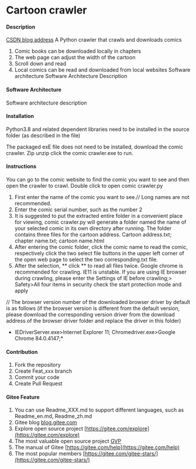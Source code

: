 # Cartoon crawler

#### Description
[CSDN blog address](https://blog.csdn.net/zero_mumu/article/details/107852060)
A Python crawler that crawls and downloads comics

1. Comic books can be downloaded locally in chapters
2. The web page can adjust the width of the cartoon
3. Scroll down and read
4. Local comics can be read and downloaded from local websites
Software architecture
Software Architecture Description


#### Software Architecture
Software architecture description

#### Installation

Python3.8 and related dependent libraries need to be installed in the source folder (as described in the file)

The packaged exE file does not need to be installed, download the comic crawler. Zip unzip click the comic crawler.exe to run.

#### Instructions

You can go to the comic website to find the comic you want to see and then open the crawler to crawl.
Double click to open comic crawler.py

 1. First enter the name of the comic you want to see.// Long names are not recommended.
 2. Enter the comic serial number, such as the number 2
 3. It is suggested to put the extracted entire folder in a convenient place for viewing, comic crawler.py will generate a folder named the name of your selected comic in its own directory after running. The folder contains three files for the cartoon address.
Cartoon address.txt; chapter name.txt; cartoon name.html
 4. After entering the comic folder, click the comic name to read the comic, respectively click the two select file buttons in the upper left corner of the open web page to select the two corresponding.txt file.
 5. After the selection, ** click ** to read all files twice. 
Google chrome is recommended for crawling. IE11 is unstable.
If you are using IE browser during crawling, please enter the Settings of IE before crawling;>
Safety>All four items in security check the start protection mode and apply

// The browser version number of the downloaded browser driver by default is as follows (if the browser version is different from the default version, please download the corresponding version driver from the download address of the browser driver folder and replace the driver in this folder) 

* IEDriverServer.exe>Internet Explorer 11;   Chromedriver.exe>Google Chrome 84.0.4147;*

#### Contribution

1.  Fork the repository
2.  Create Feat_xxx branch
3.  Commit your code
4.  Create Pull Request


#### Gitee Feature

1.  You can use Readme\_XXX.md to support different languages, such as Readme\_en.md, Readme\_zh.md
2.  Gitee blog [blog.gitee.com](https://blog.gitee.com)
3.  Explore open source project [https://gitee.com/explore](https://gitee.com/explore)
4.  The most valuable open source project [GVP](https://gitee.com/gvp)
5.  The manual of Gitee [https://gitee.com/help](https://gitee.com/help)
6.  The most popular members  [https://gitee.com/gitee-stars/](https://gitee.com/gitee-stars/)
